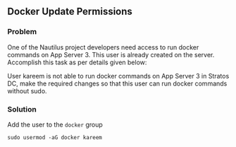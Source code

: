 ## Docker Update Permissions

### Problem

One of the Nautilus project developers need access to run docker commands on App Server 3. This user is already created
on the server. Accomplish this task as per details given below:

User kareem is not able to run docker commands on App Server 3 in Stratos DC, make the required changes so that this
user can run docker commands without sudo.

### Solution
Add the user to the ```docker``` group
```shell
sudo usermod -aG docker kareem
```
